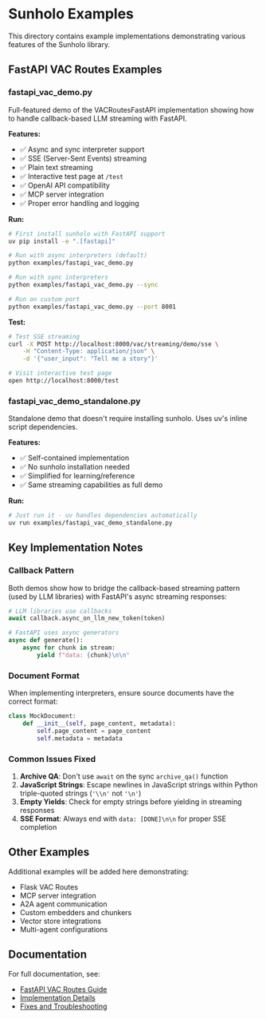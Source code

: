 # Sunholo Examples

This directory contains example implementations demonstrating various features of the Sunholo library.

## FastAPI VAC Routes Examples

### fastapi_vac_demo.py
Full-featured demo of the VACRoutesFastAPI implementation showing how to handle callback-based LLM streaming with FastAPI.

**Features:**
- ✅ Async and sync interpreter support
- ✅ SSE (Server-Sent Events) streaming
- ✅ Plain text streaming
- ✅ Interactive test page at `/test`
- ✅ OpenAI API compatibility
- ✅ MCP server integration
- ✅ Proper error handling and logging

**Run:**
```bash
# First install sunholo with FastAPI support
uv pip install -e ".[fastapi]"

# Run with async interpreters (default)
python examples/fastapi_vac_demo.py

# Run with sync interpreters
python examples/fastapi_vac_demo.py --sync

# Run on custom port
python examples/fastapi_vac_demo.py --port 8001
```

**Test:**
```bash
# Test SSE streaming
curl -X POST http://localhost:8000/vac/streaming/demo/sse \
    -H "Content-Type: application/json" \
    -d '{"user_input": "Tell me a story"}'

# Visit interactive test page
open http://localhost:8000/test
```

### fastapi_vac_demo_standalone.py
Standalone demo that doesn't require installing sunholo. Uses uv's inline script dependencies.

**Features:**
- ✅ Self-contained implementation
- ✅ No sunholo installation needed
- ✅ Simplified for learning/reference
- ✅ Same streaming capabilities as full demo

**Run:**
```bash
# Just run it - uv handles dependencies automatically
uv run examples/fastapi_vac_demo_standalone.py
```

## Key Implementation Notes

### Callback Pattern
Both demos show how to bridge the callback-based streaming pattern (used by LLM libraries) with FastAPI's async streaming responses:

```python
# LLM libraries use callbacks
await callback.async_on_llm_new_token(token)

# FastAPI uses async generators
async def generate():
    async for chunk in stream:
        yield f"data: {chunk}\n\n"
```

### Document Format
When implementing interpreters, ensure source documents have the correct format:

```python
class MockDocument:
    def __init__(self, page_content, metadata):
        self.page_content = page_content
        self.metadata = metadata
```

### Common Issues Fixed
1. **Archive QA**: Don't use `await` on the sync `archive_qa()` function
2. **JavaScript Strings**: Escape newlines in JavaScript strings within Python triple-quoted strings (`'\\n'` not `'\n'`)
3. **Empty Yields**: Check for empty strings before yielding in streaming responses
4. **SSE Format**: Always end with `data: [DONE]\n\n` for proper SSE completion

## Other Examples

Additional examples will be added here demonstrating:
- Flask VAC Routes
- MCP server integration
- A2A agent communication
- Custom embedders and chunkers
- Vector store integrations
- Multi-agent configurations

## Documentation

For full documentation, see:
- [FastAPI VAC Routes Guide](../docs/docs/agents/fastapi-vac-routes.md)
- [Implementation Details](../docs/docs/agents/FASTAPI_IMPLEMENTATION_SUMMARY.md)
- [Fixes and Troubleshooting](../docs/docs/agents/FASTAPI_FIXES_SUMMARY.md)